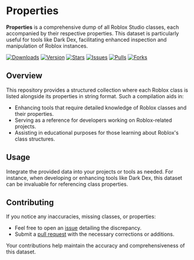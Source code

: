 # Properties

**Properties** is a comprehensive dump of all Roblox Studio classes, each accompanied by their respective properties. This dataset is particularly useful for tools like Dark Dex, facilitating enhanced inspection and manipulation of Roblox instances.

[![Downloads][shield-repo-releases]][repo-releases]
[![Version][shield-repo-latest]][repo-latest]
[![Stars][shield-repo-stargazers]][repo-stargazers]
[![Issues][shield-repo-issues]][repo-issues]
[![Pulls][shield-repo-pulls]][repo-pulls]
[![Forks][shield-repo-forks]][repo-forks]

## Overview

This repository provides a structured collection where each Roblox class is listed alongside its properties in string format. Such a compilation aids in:

* Enhancing tools that require detailed knowledge of Roblox classes and their properties.
* Serving as a reference for developers working on Roblox-related projects.
* Assisting in educational purposes for those learning about Roblox's class structures.

## Usage

Integrate the provided data into your projects or tools as needed. For instance, when developing or enhancing tools like Dark Dex, this dataset can be invaluable for referencing class properties.

## Contributing

If you notice any inaccuracies, missing classes, or properties:

* Feel free to open an [issue](https://github.com/notr3th/Properties/issues) detailing the discrepancy.
* Submit a [pull request](https://github.com/notr3th/Properties/pulls) with the necessary corrections or additions.

Your contributions help maintain the accuracy and comprehensiveness of this dataset.

[shield-repo-releases]: https://img.shields.io/github/downloads/notr3th/Properties/total?style=flat&labelColor=007ec6&color=007ec6
[repo-releases]: https://github.com/notr3th/Properties/releases

[shield-repo-latest]: https://img.shields.io/github/v/release/notr3th/Properties?style=flat&labelColor=4c1&color=4c1
[repo-latest]: https://github.com/notr3th/Properties/releases/latest

[shield-repo-stargazers]: https://img.shields.io/github/stars/notr3th/Properties?style=flat&labelColor=ffd700&color=ffd700
[repo-stargazers]: https://github.com/notr3th/Properties/stargazers

[shield-repo-issues]: https://img.shields.io/github/issues/notr3th/Properties?style=flat&labelColor=ff4500&color=ff4500
[repo-issues]: https://github.com/notr3th/Properties/issues

[shield-repo-pulls]: https://img.shields.io/github/issues-pr/notr3th/Properties?style=flat&labelColor=8a2be2&color=8a2be2
[repo-pulls]: https://github.com/notr3th/Properties/pulls

[shield-repo-forks]: https://img.shields.io/github/forks/notr3th/Properties?style=flat&labelColor=00008b&color=00008b
[repo-forks]: https://github.com/notr3th/Properties/network/members

